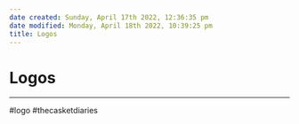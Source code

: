 ```yaml
---
date created: Sunday, April 17th 2022, 12:36:35 pm
date modified: Monday, April 18th 2022, 10:39:25 pm
title: Logos
---
```

# Logos
---

#logo #thecasketdiaries